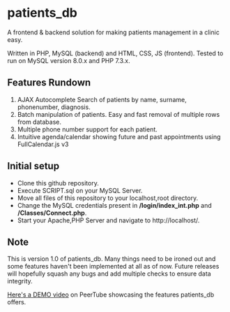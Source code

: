 # patients_db
A frontend &amp; backend solution for making patients management in a clinic easy.

Written in PHP, MySQL (backend) and HTML, CSS, JS (frontend). Tested to run on MySQL version 8.0.x and PHP 7.3.x.

<h2> Features Rundown</h2>
<ol>
  <li>AJAX Autocomplete Search of patients by name, surname, phonenumber, diagnosis. </li>
  <li>Batch manipulation of patients. Easy and fast removal of multiple rows from database.</li>
  <li>Multiple phone number support for each patient.</li>
  <li>Intuitive agenda/calendar showing future and past appointments using FullCalendar.js v3</li>
</ol>

<h2> Initial setup </h2>

<ul>
  <li>Clone this github repository.</li>
  <li>Execute SCRIPT.sql on your MySQL Server.</li>
  <li>Move all files of this repository to your localhost,root directory.</li>
  <li>Change the MySQL credentials present in <b>/login/index_int.php</b> and <b>/Classes/Connect.php</b>.</li>
  <li>Start your Apache,PHP Server and navigate to http://localhost/.</li>
</ul>

<h2> Note </h2>

This is version 1.0 of patients_db. Many things need to be ironed out and some features haven't been implemented at all as of now. Future releases will hopefully squash any bugs and add multiple checks to ensure data integrity.

<a href="https://vid.lelux.fi/videos/watch/c2810ca5-d1aa-44bb-a666-0cc344c8ce04">Here's a DEMO video</a> on PeerTube showcasing the features patients_db offers.
